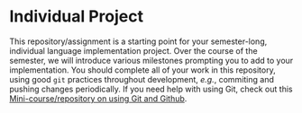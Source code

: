 # Individual Project

This repository/assignment is a starting point for your semester-long, individual language implementation project.
Over the course of the semester, we will introduce various milestones prompting you to add to your implementation.
You should complete all of your work in this repository, using good `git` practices throughout development, _e.g._, commiting and pushing changes periodically.
If you need help with using Git, check out this [Mini-course/repository on using Git and Github](https://github.com/csc312-grinnell/github-starter-course).
